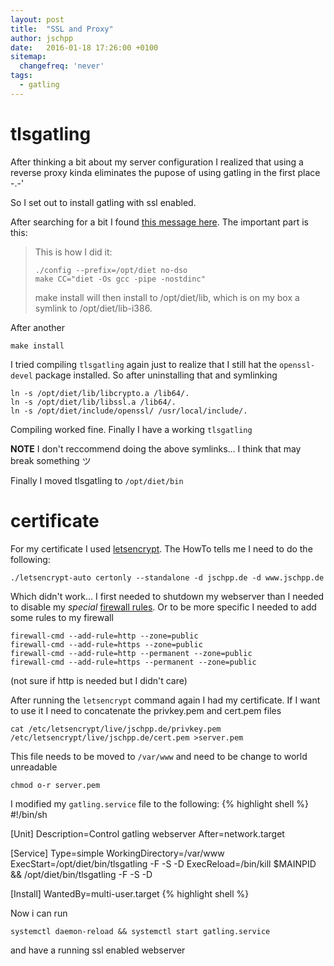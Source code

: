 ```yaml
---
layout: post
title:  "SSL and Proxy"
author: jschpp
date:   2016-01-18 17:26:00 +0100
sitemap:
  changefreq: 'never'
tags:
  - gatling
---
```

# tlsgatling
After thinking a bit about my server configuration I realized that using a reverse proxy kinda eliminates the pupose of using gatling in the first place -.-'

So I set out to install gatling with ssl enabled.

After searching for a bit I found [this message here][link]. The important part is this:

>This is how I did it:
>
>     ./config --prefix=/opt/diet no-dso 
>     make CC="diet -Os gcc -pipe -nostdinc"
>
>make install will then install to /opt/diet/lib, which is on my box a symlink to /opt/diet/lib-i386.

After another

    make install

I tried compiling `tlsgatling` again just to realize that I still hat the `openssl-devel` package installed. So after uninstalling that and symlinking 

    ln -s /opt/diet/lib/libcrypto.a /lib64/.
    ln -s /opt/diet/lib/libssl.a /lib64/.
	ln -s /opt/diet/include/openssl/ /usr/local/include/.

Compiling worked fine. Finally I have a working `tlsgatling`

**NOTE** I don't reccommend doing the above symlinks... I think that may break something &#12484;

Finally I moved tlsgatling to `/opt/diet/bin`

# certificate
For my certificate I used [letsencrypt][letsenc]. The HowTo tells me I need to do the following:

    ./letsencrypt-auto certonly --standalone -d jschpp.de -d www.jschpp.de

Which didn't work... I first needed to shutdown my webserver than I needed to disable my _special_ [firewall rules][firewall]. Or to be more specific I needed to add some rules to my firewall

    firewall-cmd --add-rule=http --zone=public
	firewall-cmd --add-rule=https --zone=public
    firewall-cmd --add-rule=http --permanent --zone=public
	firewall-cmd --add-rule=https --permanent --zone=public

(not sure if http is needed but I didn't care)

After running the `letsencrypt` command again I had my certificate. If I want to use it I need to concatenate the privkey.pem and cert.pem files

	cat /etc/letsencrypt/live/jschpp.de/privkey.pem /etc/letsencrypt/live/jschpp.de/cert.pem >server.pem
This file needs to be moved to `/var/www` and need to be change to world unreadable

	chmod o-r server.pem

I modified my `gatling.service` file to the following:
{% highlight shell %}
#!/bin/sh

[Unit]
Description=Control gatling webserver
After=network.target

[Service]
Type=simple
WorkingDirectory=/var/www
ExecStart=/opt/diet/bin/tlsgatling -F -S -D
ExecReload=/bin/kill $MAINPID && /opt/diet/bin/tlsgatling -F -S -D

[Install]
WantedBy=multi-user.target
{% highlight shell %}

Now i can run

	systemctl daemon-reload && systemctl start gatling.service
and have a running ssl enabled webserver

[link]: http://news.gmane.org/find-root.php?message_id=20050225154211.GA12094%40codeblau.de
[letsenc]: https://letsencrypt.org/
[firewall]: https://www.jschpp.de/2015/12/05/cloudflare-firewall.html